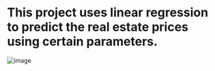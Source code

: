 # This project uses linear regression to predict the real estate prices using certain parameters.
![image](https://github.com/Coder5242/Linear-Regr--Real-estate/assets/106293583/82775a3d-e42d-44fd-aac4-9bab3fc6c383)
